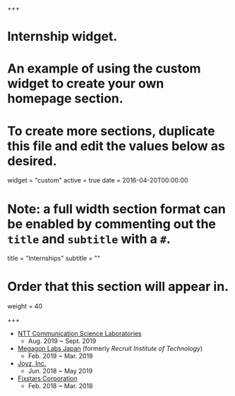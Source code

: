 +++
# Internship widget.
# An example of using the custom widget to create your own homepage section.
# To create more sections, duplicate this file and edit the values below as desired.
widget = "custom"
active = true
date = 2016-04-20T00:00:00

# Note: a full width section format can be enabled by commenting out the `title` and `subtitle` with a `#`.
title = "Internships"
subtitle = ""

# Order that this section will appear in.
weight = 40

+++

- [NTT Communication Science Laboratories](http://www.kecl.ntt.co.jp/english/index.html)
  - Aug. 2019 ~ Sept. 2019
- [Megagon Labs Japan](http://www.megagon.ai/) (formerly _Recruit Institute of Technology_)
  - Feb. 2019 ~ Mar. 2019
- [Joyz, Inc.](https://www.joyz.co.jp/)
  - Jun. 2018 ~ May 2019
- [Fixstars Corporation](https://www.fixstars.com/en/)
  - Feb. 2018 ~ Mar. 2018
